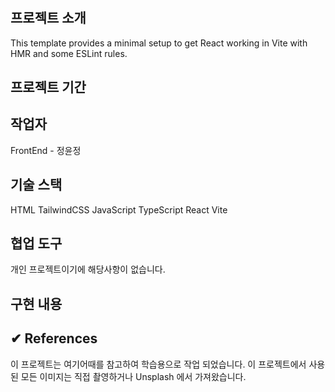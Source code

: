 #

## 프로젝트 소개

This template provides a minimal setup to get React working in Vite with HMR and some ESLint rules.

## 프로젝트 기간

## 작업자

FrontEnd - 정윤정

## 기술 스택

HTML TailwindCSS JavaScript TypeScript
React Vite

## 협업 도구

개인 프로젝트이기에 해당사항이 없습니다.

## 구현 내용

## ✔︎ References

이 프로젝트는 여기어때를 참고하여 학습용으로 작업 되었습니다.
이 프로젝트에서 사용된 모든 이미지는 직접 촬영하거나 Unsplash 에서 가져왔습니다.
